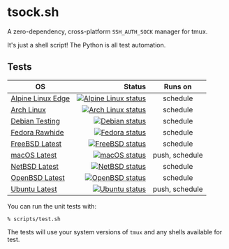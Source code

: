 # tsock.sh

A zero-dependency, cross-platform `SSH_AUTH_SOCK` manager for tmux.

It's just a shell script!  The Python is all test automation.

## Tests

| OS                                                                                | Status                                                                                                                                                                 | Runs on        |
|-----------------------------------------------------------------------------------|-----------------------------------------------------------------------------------------------------------------------------------------------------------------------:|:--------------:|
| [Alpine Linux Edge](https://man.sr.ht/builds.sr.ht/compatibility.md#alpine-linux) | [![Alpine Linux status](https://builds.sr.ht/~mshroyer/tsock/alpine.svg)](https://builds.sr.ht/~mshroyer/tsock/alpine)                                                 | schedule       |
| [Arch Linux](https://man.sr.ht/builds.sr.ht/compatibility.md#arch-linux)          | [![Arch Linux status](https://builds.sr.ht/~mshroyer/tsock/archlinux.svg)](https://builds.sr.ht/~mshroyer/tsock/archlinux)                                             | schedule       |
| [Debian Testing](https://man.sr.ht/builds.sr.ht/compatibility.md#debian)          | [![Debian status](https://builds.sr.ht/~mshroyer/tsock/debian.svg)](https://builds.sr.ht/~mshroyer/tsock/debian)                                                       | schedule       |
| [Fedora Rawhide](https://man.sr.ht/builds.sr.ht/compatibility.md#fedora-linux)    | [![Fedora status](https://builds.sr.ht/~mshroyer/tsock/fedora.svg)](https://builds.sr.ht/~mshroyer/tsock/fedora)                                                       | schedule       |
| [FreeBSD Latest](https://man.sr.ht/builds.sr.ht/compatibility.md#freebsd)         | [![FreeBSD status](https://builds.sr.ht/~mshroyer/tsock/freebsd.svg)](https://builds.sr.ht/~mshroyer/tsock/freebsd)                                                    | schedule       |
| [macOS Latest](https://github.com/actions/runner-images)                          | [![macOS status](https://github.com/mshroyer/tsock/actions/workflows/test-macos.yml/badge.svg)](https://github.com/mshroyer/tsock/actions/workflows/test-macos.yml)    | push, schedule |
| [NetBSD Latest](https://man.sr.ht/builds.sr.ht/compatibility.md#netbsd)           | [![NetBSD status](https://builds.sr.ht/~mshroyer/tsock/netbsd.svg)](https://builds.sr.ht/~mshroyer/tsock/netbsd)                                                       | schedule       |
| [OpenBSD Latest](https://man.sr.ht/builds.sr.ht/compatibility.md#openbsd)         | [![OpenBSD status](https://builds.sr.ht/~mshroyer/tsock/openbsd.svg)](https://builds.sr.ht/~mshroyer/tsock/openbsd)                                                    | schedule       |
| [Ubuntu Latest](https://github.com/actions/runner-images)                         | [![Ubuntu status](https://github.com/mshroyer/tsock/actions/workflows/test-ubuntu.yml/badge.svg)](https://github.com/mshroyer/tsock/actions/workflows/test-ubuntu.yml) | push, schedule |

You can run the unit tests with:

```
% scripts/test.sh
```

The tests will use your system versions of `tmux` and any shells available for
test.
